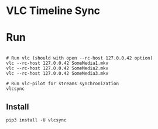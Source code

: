 VLC Timeline Sync
=================

# Run

```shell

# Run vlc (should with open --rc-host 127.0.0.42 option) 
vlc --rc-host 127.0.0.42 SomeMedia1.mkv
vlc --rc-host 127.0.0.42 SomeMedia2.mkv
vlc --rc-host 127.0.0.42 SomeMedia3.mkv

# Run vlc-pilot for streams synchronization
vlcsync
```

## Install

```shell
pip3 install -U vlcsync
```

